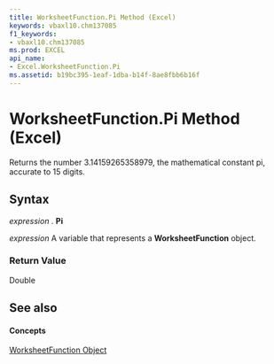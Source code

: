 ```yaml
---
title: WorksheetFunction.Pi Method (Excel)
keywords: vbaxl10.chm137085
f1_keywords:
- vbaxl10.chm137085
ms.prod: EXCEL
api_name:
- Excel.WorksheetFunction.Pi
ms.assetid: b19bc395-1eaf-1dba-b14f-8ae8fbb6b16f
---
```



# WorksheetFunction.Pi Method (Excel)

Returns the number 3.14159265358979, the mathematical constant pi, accurate to 15 digits.


## Syntax

 _expression_ . **Pi**

 _expression_ A variable that represents a **WorksheetFunction** object.


### Return Value

Double


## See also


#### Concepts


[WorksheetFunction Object](worksheetfunction-object-excel.md)

